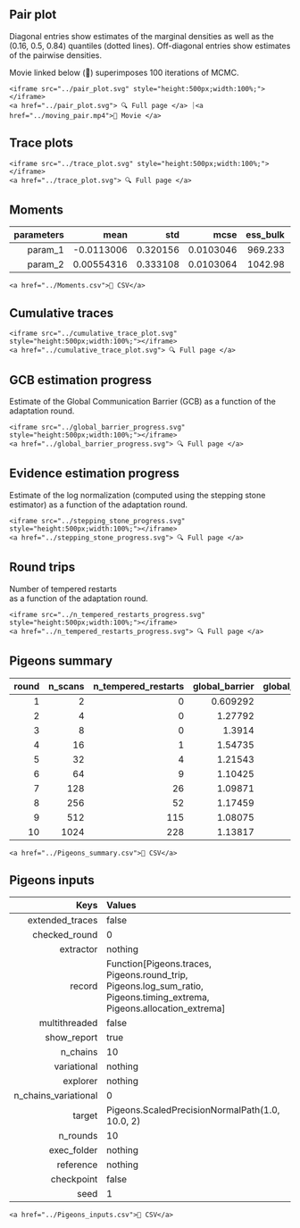 ## Pair plot 

Diagonal entries show estimates of the marginal 
densities as well as the (0.16, 0.5, 0.84) 
quantiles (dotted lines). 
Off-diagonal entries show estimates of the pairwise 
densities. 

Movie linked below (🍿) superimposes 
100 iterations 
of MCMC. 

```@raw html
<iframe src="../pair_plot.svg" style="height:500px;width:100%;"></iframe>
<a href="../pair_plot.svg"> 🔍 Full page </a> ⏐<a href="../moving_pair.mp4">🍿 Movie </a>
```


## Trace plots 


```@raw html
<iframe src="../trace_plot.svg" style="height:500px;width:100%;"></iframe>
<a href="../trace_plot.svg"> 🔍 Full page </a> 
```


## Moments 

| **parameters** | **mean**   | **std**  | **mcse**  | **ess\_bulk** | **ess\_tail** | **rhat** | **ess\_per\_sec** |
|---------------:|-----------:|---------:|----------:|--------------:|--------------:|---------:|------------------:|
| param\_1       | -0.0113006 | 0.320156 | 0.0103046 | 969.233       | 753.768       | 0.999572 | missing           |
| param\_2       | 0.00554316 | 0.333108 | 0.0103064 | 1042.98       | 937.659       | 1.00306  | missing           |
 

```@raw html
<a href="../Moments.csv">💾 CSV</a>
```


## Cumulative traces 


```@raw html
<iframe src="../cumulative_trace_plot.svg" style="height:500px;width:100%;"></iframe>
<a href="../cumulative_trace_plot.svg"> 🔍 Full page </a> 
```


## GCB estimation progress 

Estimate of the Global Communication Barrier (GCB) 
as a function of 
the adaptation round. 

```@raw html
<iframe src="../global_barrier_progress.svg" style="height:500px;width:100%;"></iframe>
<a href="../global_barrier_progress.svg"> 🔍 Full page </a> 
```


## Evidence estimation progress 

Estimate of the log normalization (computed using 
the stepping stone estimator) as a function of 
the adaptation round. 

```@raw html
<iframe src="../stepping_stone_progress.svg" style="height:500px;width:100%;"></iframe>
<a href="../stepping_stone_progress.svg"> 🔍 Full page </a> 
```


## Round trips 

Number of tempered restarts  
as a function of 
the adaptation round. 

```@raw html
<iframe src="../n_tempered_restarts_progress.svg" style="height:500px;width:100%;"></iframe>
<a href="../n_tempered_restarts_progress.svg"> 🔍 Full page </a> 
```


## Pigeons summary 

| **round** | **n\_scans** | **n\_tempered\_restarts** | **global\_barrier** | **global\_barrier\_variational** | **last\_round\_max\_time** | **last\_round\_max\_allocation** | **stepping\_stone** |
|----------:|-------------:|--------------------------:|--------------------:|---------------------------------:|---------------------------:|---------------------------------:|--------------------:|
| 1         | 2            | 0                         | 0.609292            | missing                          | 4.5284e-5                  | 11584.0                          | -1.67908            |
| 2         | 4            | 0                         | 1.27792             | missing                          | 4.8972e-5                  | 18368.0                          | -1.86357            |
| 3         | 8            | 0                         | 1.3914              | missing                          | 4.6727e-5                  | 33440.0                          | -2.29016            |
| 4         | 16           | 1                         | 1.54735             | missing                          | 6.0913e-5                  | 58176.0                          | -2.26653            |
| 5         | 32           | 4                         | 1.21543             | missing                          | 9.5729e-5                  | 77392.0                          | -2.26711            |
| 6         | 64           | 9                         | 1.10425             | missing                          | 0.000140773                | 87840.0                          | -2.09087            |
| 7         | 128          | 26                        | 1.09871             | missing                          | 0.00022458                 | 98128.0                          | -2.35897            |
| 8         | 256          | 52                        | 1.17459             | missing                          | 0.000375231                | 103776.0                         | -2.23191            |
| 9         | 512          | 115                       | 1.08075             | missing                          | 0.000695659                | 172768.0                         | -2.33425            |
| 10        | 1024         | 228                       | 1.13817             | missing                          | 0.00127717                 | 173312.0                         | -2.30022            |
 

```@raw html
<a href="../Pigeons_summary.csv">💾 CSV</a>
```


## Pigeons inputs 

| **Keys**               | **Values**                                                                                                                   |
|-----------------------:|:-----------------------------------------------------------------------------------------------------------------------------|
| extended\_traces       | false                                                                                                                        |
| checked\_round         | 0                                                                                                                            |
| extractor              | nothing                                                                                                                      |
| record                 | Function[Pigeons.traces, Pigeons.round\_trip, Pigeons.log\_sum\_ratio, Pigeons.timing\_extrema, Pigeons.allocation\_extrema] |
| multithreaded          | false                                                                                                                        |
| show\_report           | true                                                                                                                         |
| n\_chains              | 10                                                                                                                           |
| variational            | nothing                                                                                                                      |
| explorer               | nothing                                                                                                                      |
| n\_chains\_variational | 0                                                                                                                            |
| target                 | Pigeons.ScaledPrecisionNormalPath(1.0, 10.0, 2)                                                                              |
| n\_rounds              | 10                                                                                                                           |
| exec\_folder           | nothing                                                                                                                      |
| reference              | nothing                                                                                                                      |
| checkpoint             | false                                                                                                                        |
| seed                   | 1                                                                                                                            |
 

```@raw html
<a href="../Pigeons_inputs.csv">💾 CSV</a>
```

